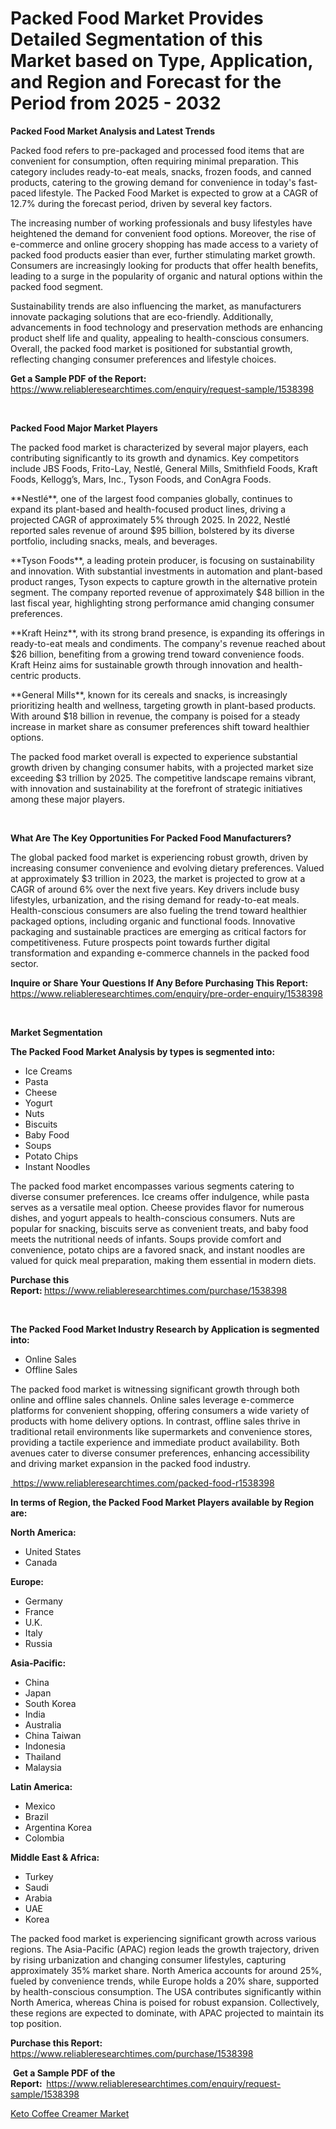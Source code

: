 <p><h1>Packed Food Market Provides Detailed Segmentation of this Market based on Type, Application, and Region and Forecast for the Period from 2025 - 2032</h1></p><p><strong>Packed Food Market Analysis and Latest Trends</strong></p>
<p><p>Packed food refers to pre-packaged and processed food items that are convenient for consumption, often requiring minimal preparation. This category includes ready-to-eat meals, snacks, frozen foods, and canned products, catering to the growing demand for convenience in today's fast-paced lifestyle. The Packed Food Market is expected to grow at a CAGR of 12.7% during the forecast period, driven by several key factors.</p><p>The increasing number of working professionals and busy lifestyles have heightened the demand for convenient food options. Moreover, the rise of e-commerce and online grocery shopping has made access to a variety of packed food products easier than ever, further stimulating market growth. Consumers are increasingly looking for products that offer health benefits, leading to a surge in the popularity of organic and natural options within the packed food segment.</p><p>Sustainability trends are also influencing the market, as manufacturers innovate packaging solutions that are eco-friendly. Additionally, advancements in food technology and preservation methods are enhancing product shelf life and quality, appealing to health-conscious consumers. Overall, the packed food market is positioned for substantial growth, reflecting changing consumer preferences and lifestyle choices.</p></p>
<p><strong>Get a Sample PDF of the Report:&nbsp;</strong> <a href="https://www.reliableresearchtimes.com/enquiry/request-sample/1538398?utm_campaign=2177&utm_medium=2&utm_source=Github&utm_content=ia&utm_term=14022025&utm_id=packed-food">https://www.reliableresearchtimes.com/enquiry/request-sample/1538398</a></p>
<p>&nbsp;</p>
<p><strong>Packed Food Major Market Players</strong></p>
<p><p>The packed food market is characterized by several major players, each contributing significantly to its growth and dynamics. Key competitors include JBS Foods, Frito-Lay, Nestlé, General Mills, Smithfield Foods, Kraft Foods, Kellogg’s, Mars, Inc., Tyson Foods, and ConAgra Foods. </p><p>**Nestlé**, one of the largest food companies globally, continues to expand its plant-based and health-focused product lines, driving a projected CAGR of approximately 5% through 2025. In 2022, Nestlé reported sales revenue of around $95 billion, bolstered by its diverse portfolio, including snacks, meals, and beverages.</p><p>**Tyson Foods**, a leading protein producer, is focusing on sustainability and innovation. With substantial investments in automation and plant-based product ranges, Tyson expects to capture growth in the alternative protein segment. The company reported revenue of approximately $48 billion in the last fiscal year, highlighting strong performance amid changing consumer preferences.</p><p>**Kraft Heinz**, with its strong brand presence, is expanding its offerings in ready-to-eat meals and condiments. The company's revenue reached about $26 billion, benefiting from a growing trend toward convenience foods. Kraft Heinz aims for sustainable growth through innovation and health-centric products.</p><p>**General Mills**, known for its cereals and snacks, is increasingly prioritizing health and wellness, targeting growth in plant-based products. With around $18 billion in revenue, the company is poised for a steady increase in market share as consumer preferences shift toward healthier options.</p><p>The packed food market overall is expected to experience substantial growth driven by changing consumer habits, with a projected market size exceeding $3 trillion by 2025. The competitive landscape remains vibrant, with innovation and sustainability at the forefront of strategic initiatives among these major players.</p></p>
<p>&nbsp;</p>
<p><strong>What Are The Key Opportunities For Packed Food Manufacturers?</strong></p>
<p><p>The global packed food market is experiencing robust growth, driven by increasing consumer convenience and evolving dietary preferences. Valued at approximately $3 trillion in 2023, the market is projected to grow at a CAGR of around 6% over the next five years. Key drivers include busy lifestyles, urbanization, and the rising demand for ready-to-eat meals. Health-conscious consumers are also fueling the trend toward healthier packaged options, including organic and functional foods. Innovative packaging and sustainable practices are emerging as critical factors for competitiveness. Future prospects point towards further digital transformation and expanding e-commerce channels in the packed food sector.</p></p>
<p><strong>Inquire or Share Your Questions If Any Before Purchasing This Report:</strong> <a href="https://www.reliableresearchtimes.com/enquiry/pre-order-enquiry/1538398?utm_campaign=2177&utm_medium=2&utm_source=Github&utm_content=ia&utm_term=14022025&utm_id=packed-food">https://www.reliableresearchtimes.com/enquiry/pre-order-enquiry/1538398</a></p>
<p>&nbsp;</p>
<p><strong>Market Segmentation</strong></p>
<p><strong>The Packed Food Market Analysis by types is segmented into:</strong></p>
<p><ul><li>Ice Creams</li><li>Pasta</li><li>Cheese</li><li>Yogurt</li><li>Nuts</li><li>Biscuits</li><li>Baby Food</li><li>Soups</li><li>Potato Chips</li><li>Instant Noodles</li></ul></p>
<p><p>The packed food market encompasses various segments catering to diverse consumer preferences. Ice creams offer indulgence, while pasta serves as a versatile meal option. Cheese provides flavor for numerous dishes, and yogurt appeals to health-conscious consumers. Nuts are popular for snacking, biscuits serve as convenient treats, and baby food meets the nutritional needs of infants. Soups provide comfort and convenience, potato chips are a favored snack, and instant noodles are valued for quick meal preparation, making them essential in modern diets.</p></p>
<p><strong>Purchase this Report:&nbsp;</strong><a href="https://www.reliableresearchtimes.com/purchase/1538398?utm_campaign=2177&utm_medium=2&utm_source=Github&utm_content=ia&utm_term=14022025&utm_id=packed-food">https://www.reliableresearchtimes.com/purchase/1538398</a></p>
<p>&nbsp;</p>
<p><strong>The Packed Food Market Industry Research by Application is segmented into:</strong></p>
<p><ul><li>Online Sales</li><li>Offline Sales</li></ul></p>
<p><p>The packed food market is witnessing significant growth through both online and offline sales channels. Online sales leverage e-commerce platforms for convenient shopping, offering consumers a wide variety of products with home delivery options. In contrast, offline sales thrive in traditional retail environments like supermarkets and convenience stores, providing a tactile experience and immediate product availability. Both avenues cater to diverse consumer preferences, enhancing accessibility and driving market expansion in the packed food industry.</p></p>
<p><a href="https://www.reliableresearchtimes.com/packed-food-r1538398?utm_campaign=2177&utm_medium=2&utm_source=Github&utm_content=ia&utm_term=14022025&utm_id=packed-food">&nbsp;https://www.reliableresearchtimes.com/packed-food-r1538398</a></p>
<p><strong>In terms of Region, the Packed Food Market Players available by Region are:</strong></p>
<p>
    <p> <strong> North America: </strong>
        <ul>
            <li>United States</li>
            <li>Canada</li>
        </ul>
        </p> 
    <p> <strong> Europe: </strong>
        <ul>
            <li>Germany</li>
            <li>France</li>
            <li>U.K.</li>
            <li>Italy</li>
            <li>Russia</li>
        </ul>
        </p> 
    <p> <strong> Asia-Pacific: </strong>
        <ul>
            <li>China</li>
            <li>Japan</li>
            <li>South Korea</li>
            <li>India</li>
            <li>Australia</li>
            <li>China Taiwan</li>
            <li>Indonesia</li>
            <li>Thailand</li>
            <li>Malaysia</li>
        </ul>
        </p> 
    <p> <strong> Latin America: </strong>
        <ul>
            <li>Mexico</li>
            <li>Brazil</li>
            <li>Argentina Korea</li>
            <li>Colombia</li>
        </ul>
        </p> 
    <p> <strong> Middle East & Africa: </strong>
        <ul>
            <li>Turkey</li>
            <li>Saudi</li>
            <li>Arabia</li>
            <li>UAE</li>
            <li>Korea</li>
        </ul>
    </p>
    </p>
<p><p>The packed food market is experiencing significant growth across various regions. The Asia-Pacific (APAC) region leads the growth trajectory, driven by rising urbanization and changing consumer lifestyles, capturing approximately 35% market share. North America accounts for around 25%, fueled by convenience trends, while Europe holds a 20% share, supported by health-conscious consumption. The USA contributes significantly within North America, whereas China is poised for robust expansion. Collectively, these regions are expected to dominate, with APAC projected to maintain its top position.</p></p>
<p><strong>Purchase this Report: </strong><a href="https://www.reliableresearchtimes.com/purchase/1538398?utm_campaign=2177&utm_medium=2&utm_source=Github&utm_content=ia&utm_term=14022025&utm_id=packed-food">https://www.reliableresearchtimes.com/purchase/1538398</a></p>
<p>&nbsp;<strong>Get a Sample PDF of the Report:&nbsp;&nbsp;</strong><a href="https://www.reliableresearchtimes.com/enquiry/request-sample/1538398?utm_campaign=2177&utm_medium=2&utm_source=Github&utm_content=ia&utm_term=14022025&utm_id=packed-food">https://www.reliableresearchtimes.com/enquiry/request-sample/1538398</a></p>
<p><strong></strong></p>
<p><p><a href="https://github.com/LilianFaulkner65/Market-Research-Report-List-1/blob/main/keto-coffee-creamer-market.md?utm_campaign=2177&utm_medium=2&utm_source=Github&utm_content=ia&utm_term=14022025&utm_id=packed-food">Keto Coffee Creamer Market</a></p></p>